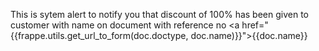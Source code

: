 <p>This is sytem alert to notify you that discount of 100% has been given to customer with name on document with reference no&nbsp;&lt;a href="{{frappe.utils.get_url_to_form(doc.doctype, doc.name)}}"&gt;{{doc.name}}</p>